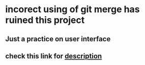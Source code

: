 # incorect using of git merge has ruined this project

## Just a practice on user interface

## check this link for [description](https://review.udacity.com/#!/rubrics/133/view)
